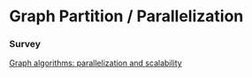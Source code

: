 # Graph Partition / Parallelization

### Survey

[Graph algorithms: parallelization and scalability](https://link.springer.com/content/pdf/10.1007/s11432-020-2952-7.pdf)


### 
